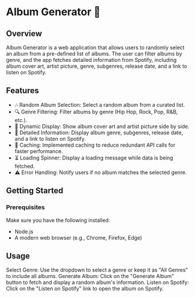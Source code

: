 # Album Generator 🎵

## Overview
Album Generator is a web application that allows users to randomly select an album from a pre-defined list of albums. The user can filter albums by genre, and the app fetches detailed information from Spotify, including album cover art, artist picture, genre, subgenres, release date, and a link to listen on Spotify.

## Features
+ 🎶 Random Album Selection: Select a random album from a curated list.
+ 🔍 Genre Filtering: Filter albums by genre (Hip Hop, Rock, Pop, R&B, etc.).
+ 🎨 Dynamic Display: Show album cover art and artist picture side by side.
+ 📅 Detailed Information: Display album genre, subgenres, release date, and a link to listen on Spotify.
+ 🔄 Caching: Implemented caching to reduce redundant API calls for faster performance.
+ ⏳ Loading Spinner: Display a loading message while data is being fetched.
+ ⚠️ Error Handling: Notify users if no album matches the selected genre.

## Getting Started
### Prerequisites
Make sure you have the following installed:
+ Node.js
+ A modern web browser (e.g., Chrome, Firefox, Edge)

## Usage
Select Genre: Use the dropdown to select a genre or keep it as "All Genres" to include all albums.
Generate Album: Click on the "Generate Album" button to fetch and display a random album's information.
Listen on Spotify: Click on the "Listen on Spotify" link to open the album on Spotify.
